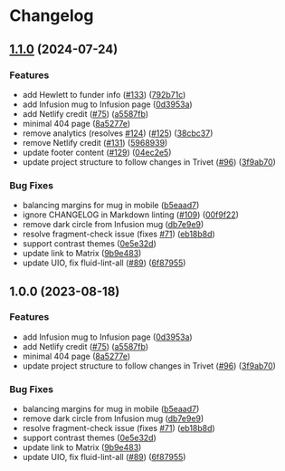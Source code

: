 # Changelog

## [1.1.0](https://github.com/jobara/fluidproject.org/compare/v1.0.0...v1.1.0) (2024-07-24)


### Features

* add Hewlett to funder info ([#133](https://github.com/jobara/fluidproject.org/issues/133)) ([792b71c](https://github.com/jobara/fluidproject.org/commit/792b71cecb8339fc2086362c882b938308ea90a2))
* add Infusion mug to Infusion page ([0d3953a](https://github.com/jobara/fluidproject.org/commit/0d3953a25687fca4f2a04ebfd84e04518cd0f62d))
* add Netlify credit ([#75](https://github.com/jobara/fluidproject.org/issues/75)) ([a5587fb](https://github.com/jobara/fluidproject.org/commit/a5587fb3c24183cbbef626272359e85e89a5e405))
* minimal 404 page ([8a5277e](https://github.com/jobara/fluidproject.org/commit/8a5277e264540eed107826f35a015feb6155f4b9))
* remove analytics (resolves [#124](https://github.com/jobara/fluidproject.org/issues/124)) ([#125](https://github.com/jobara/fluidproject.org/issues/125)) ([38cbc37](https://github.com/jobara/fluidproject.org/commit/38cbc379f607e1bc9b24b77e4f8dbe76b4cb6abf))
* remove Netlify credit ([#131](https://github.com/jobara/fluidproject.org/issues/131)) ([5968939](https://github.com/jobara/fluidproject.org/commit/59689391990762144b744c881d3582ea914ba74e))
* update footer content ([#129](https://github.com/jobara/fluidproject.org/issues/129)) ([04ec2e5](https://github.com/jobara/fluidproject.org/commit/04ec2e55d9ef1c9a4be473a79335a66c72295f94))
* update project structure to follow changes in Trivet ([#96](https://github.com/jobara/fluidproject.org/issues/96)) ([3f9ab70](https://github.com/jobara/fluidproject.org/commit/3f9ab701dfe0cf7ec7d94a08511efb132a45b531))


### Bug Fixes

* balancing margins for mug in mobile ([b5eaad7](https://github.com/jobara/fluidproject.org/commit/b5eaad7d42ad88487ce7ea03f84fc0ac8db269fc))
* ignore CHANGELOG in Markdown linting ([#109](https://github.com/jobara/fluidproject.org/issues/109)) ([00f9f22](https://github.com/jobara/fluidproject.org/commit/00f9f22462c44757742bfe231d9db991f5976f69))
* remove dark circle from Infusion mug ([db7e9e9](https://github.com/jobara/fluidproject.org/commit/db7e9e9db7268b0fe9af4c0fc43140523f00b839))
* resolve fragment-check issue (fixes [#71](https://github.com/jobara/fluidproject.org/issues/71)) ([eb18b8d](https://github.com/jobara/fluidproject.org/commit/eb18b8da1f8802fc057bf872829e5c275a16e070))
* support contrast themes ([0e5e32d](https://github.com/jobara/fluidproject.org/commit/0e5e32d2036328cc4ab0651e4046e3f0494c4bb6))
* update link to Matrix ([9b9e483](https://github.com/jobara/fluidproject.org/commit/9b9e4837c0d96d2cb5a7eb96d3c0e584d4a9e65f))
* update UIO, fix fluid-lint-all ([#89](https://github.com/jobara/fluidproject.org/issues/89)) ([6f87955](https://github.com/jobara/fluidproject.org/commit/6f87955688bd7bc1225fc6e6ca9b7063df40bd16))

## 1.0.0 (2023-08-18)


### Features

* add Infusion mug to Infusion page ([0d3953a](https://github.com/fluid-project/fluidproject.org/commit/0d3953a25687fca4f2a04ebfd84e04518cd0f62d))
* add Netlify credit ([#75](https://github.com/fluid-project/fluidproject.org/issues/75)) ([a5587fb](https://github.com/fluid-project/fluidproject.org/commit/a5587fb3c24183cbbef626272359e85e89a5e405))
* minimal 404 page ([8a5277e](https://github.com/fluid-project/fluidproject.org/commit/8a5277e264540eed107826f35a015feb6155f4b9))
* update project structure to follow changes in Trivet ([#96](https://github.com/fluid-project/fluidproject.org/issues/96)) ([3f9ab70](https://github.com/fluid-project/fluidproject.org/commit/3f9ab701dfe0cf7ec7d94a08511efb132a45b531))


### Bug Fixes

* balancing margins for mug in mobile ([b5eaad7](https://github.com/fluid-project/fluidproject.org/commit/b5eaad7d42ad88487ce7ea03f84fc0ac8db269fc))
* remove dark circle from Infusion mug ([db7e9e9](https://github.com/fluid-project/fluidproject.org/commit/db7e9e9db7268b0fe9af4c0fc43140523f00b839))
* resolve fragment-check issue (fixes [#71](https://github.com/fluid-project/fluidproject.org/issues/71)) ([eb18b8d](https://github.com/fluid-project/fluidproject.org/commit/eb18b8da1f8802fc057bf872829e5c275a16e070))
* support contrast themes ([0e5e32d](https://github.com/fluid-project/fluidproject.org/commit/0e5e32d2036328cc4ab0651e4046e3f0494c4bb6))
* update link to Matrix ([9b9e483](https://github.com/fluid-project/fluidproject.org/commit/9b9e4837c0d96d2cb5a7eb96d3c0e584d4a9e65f))
* update UIO, fix fluid-lint-all ([#89](https://github.com/fluid-project/fluidproject.org/issues/89)) ([6f87955](https://github.com/fluid-project/fluidproject.org/commit/6f87955688bd7bc1225fc6e6ca9b7063df40bd16))
